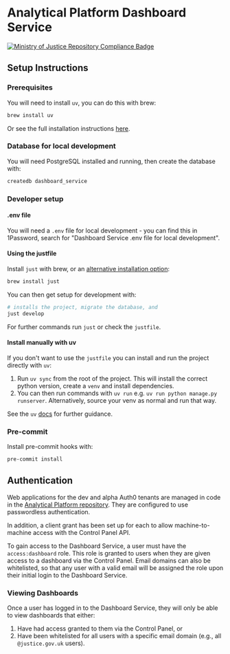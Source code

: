 # Analytical Platform Dashboard Service

[![Ministry of Justice Repository Compliance Badge](https://github-community.service.justice.gov.uk/repository-standards/api/analytical-platform-dashboard-service/badge)](https://github-community.service.justice.gov.uk/repository-standards/analytical-platform-dashboard-service)

## Setup Instructions

### Prerequisites

You will need to install `uv`, you can do this with brew:

```sh
brew install uv
```

Or see the full installation instructions [here](https://docs.astral.sh/uv/getting-started/installation/).

### Database for local development

You will need PostgreSQL installed and running, then create the database with:

```sh
createdb dashboard_service
```

### Developer setup

#### .env file

You will need a `.env` file for local development - you can find this in 1Password, search for "Dashboard Service .env file for local development".

#### Using the justfile

Install `just` with brew, or an [alternative installation option](https://github.com/casey/just?tab=readme-ov-file#installation):

```sh
brew install just
```

You can then get setup for development with:

```sh
# installs the project, migrate the database, and
just develop
```

For further commands run `just` or check the `justfile`.

#### Install manually with uv

If you don't want to use the `justfile` you can install and run the project directly with `uv`:

1. Run `uv sync` from the root of the project. This will install the correct python version, create a `venv` and install dependencies.
1. You can then run commands with `uv run` e.g. `uv run python manage.py runserver`. Alternatively, source your venv as normal and run that way.

See the `uv` [docs](https://docs.astral.sh/uv/getting-started/) for further guidance.

### Pre-commit

Install pre-commit hooks with:

```sh
pre-commit install
```

## Authentication

Web applications for the dev and alpha Auth0 tenants are managed in code in the [Analytical Platform repository](https://github.com/ministryofjustice/analytical-platform/tree/main/terraform/auth0). They are configured to use passwordless authentication.

In addition, a client grant has been set up for each to allow machine-to-machine access with the Control Panel API.

To gain access to the Dashboard Service, a user must have the `access:dashboard` role. This role is granted to users when they are given access to a dashboard via the Control Panel. Email domains can also be whitelisted, so that any user with a valid email will be assigned the role upon their initial login to the Dashboard Service.

### Viewing Dashboards

Once a user has logged in to the Dashboard Service, they will only be able to view dashboards that either:

1. Have had access granted to them via the Control Panel, or
1. Have been whitelisted for all users with a specific email domain (e.g., all `@justice.gov.uk` users).
